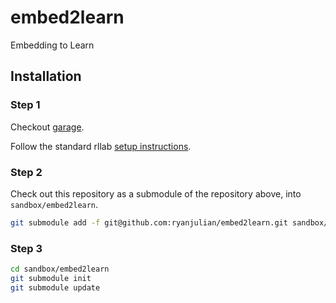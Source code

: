 # embed2learn
Embedding to Learn

## Installation

### Step 1
Checkout [garage](https://github.com/rlworkgroup/garage/).

Follow the standard rllab [setup instructions](http://rllab.readthedocs.io/en/latest/user/installation.html).

### Step 2
Check out this repository as a submodule of the repository above, into
`sandbox/embed2learn`.

```sh
git submodule add -f git@github.com:ryanjulian/embed2learn.git sandbox/embed2learn
```

### Step 3
```sh
cd sandbox/embed2learn
git submodule init
git submodule update
```
